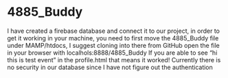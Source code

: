 # 4885_Buddy
 
I have created a firebase database and connect it to our project, in order to get it working in your machine, you need to first move the 4885_Buddy file under MAMP/htdocs, I suggest cloning into there from GitHub
open the file in your browser with localhols:8888/4885_Buddy
If you are able to see “hi this is test event” in the profile.html that means it worked!
Currently there is no security in our database since I have not figure out the authentication